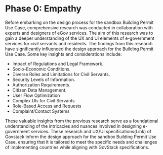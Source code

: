 # Phase 0: Empathy

Before embarking on the design process for the sandbox Building Permit Use Case, comprehensive research was conducted in collaboration with experts and designers of eGov services. The aim of this research was to gain a deeper understanding of the UX and UI elements of e-government services for civil servants and residents. The findings from this research have significantly influenced the design approach for the Building Permit Use Case. Some key insights and considerations include:

* Impact of Regulations and Legal Framework.
* Socio-Economic Conditions.
* Diverse Roles and Limitations for Civil Servants.
* Security Levels of Information.
* Authorization Requirements.
* Citizen Data Management.
* User Flow Optimization
* Complex UIs for Civil Servants
* Role-Based Access and Requests
* Complaint/Contact Systems

These valuable insights from the previous research serve as a foundational understanding of the intricacies and nuances involved in designing e-government services. These research and UX/UI specifications(Link) of Govstack inform the design approach for the sandbox Building Permit Use Case, ensuring that it is tailored to meet the specific needs and challenges of implementing countries while aligning with GovStack specifications.
